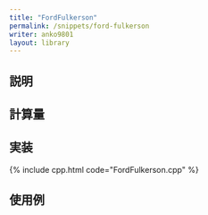 ```yaml
---
title: "FordFulkerson"
permalink: /snippets/ford-fulkerson
writer: anko9801
layout: library
---
```


## 説明

## 計算量

## 実装

{% include cpp.html code="FordFulkerson.cpp" %}

## 使用例
